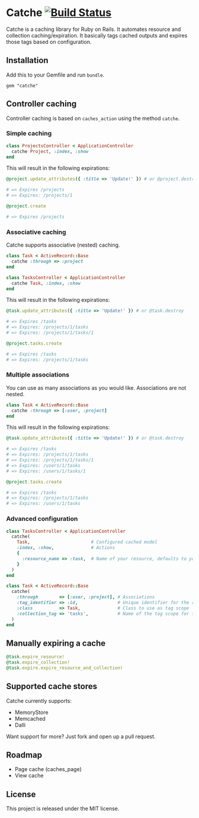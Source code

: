 # Catche [![Build Status](https://secure.travis-ci.org/Arjeno/catche.png?branch=master)](http://travis-ci.org/Arjeno/catche)

Catche is a caching library for Ruby on Rails. It automates resource and collection caching/expiration. It basically tags cached outputs and expires those tags based on configuration.

## Installation

Add this to your Gemfile and run `bundle`.
```
gem "catche"
```

## Controller caching

Controller caching is based on `caches_action` using the method `catche`.

### Simple caching

```ruby
class ProjectsController < ApplicationController
  catche Project, :index, :show
end
```

This will result in the following expirations:

```ruby
@project.update_attributes({ :title => 'Update!' }) # or @project.destroy

# => Expires /projects
# => Expires: /projects/1
```

```ruby
@project.create

# => Expires /projects
```

### Associative caching

Catche supports associative (nested) caching.

```ruby
class Task < ActiveRecord::Base
  catche :through => :project
end
```

```ruby
class TasksController < ApplicationController
  catche Task, :index, :show
end
```

This will result in the following expirations:

```ruby
@task.update_attributes({ :title => 'Update!' }) # or @task.destroy

# => Expires /tasks
# => Expires: /projects/1/tasks
# => Expires: /projects/1/tasks/1
```

```ruby
@project.tasks.create

# => Expires /tasks
# => Expires: /projects/1/tasks
```

### Multiple associations

You can use as many associations as you would like. Associations are not nested.

```ruby
class Task < ActiveRecord::Base
  catche :through => [:user, :project]
end
```

This will result in the following expirations:

```ruby
@task.update_attributes({ :title => 'Update!' }) # or @task.destroy

# => Expires /tasks
# => Expires: /projects/1/tasks
# => Expires: /projects/1/tasks/1
# => Expires: /users/1/tasks
# => Expires: /users/1/tasks/1
```

```ruby
@project.tasks.create

# => Expires /tasks
# => Expires: /projects/1/tasks
# => Expires: /users/1/tasks
```

### Advanced configuration

```ruby
class TasksController < ApplicationController
  catche(
    Task,                       # Configured cached model
    :index, :show,              # Actions
    {
      :resource_name => :task,  # Name of your resource, defaults to your model name
    }
  )
end
```

```ruby
class Task < ActiveRecord::Base
  catche(
    :through        => [:user, :project], # Associations
    :tag_identifier => :id,               # Unique identifier for the resource
    :class          => Task,              # Class to use as tag scope
    :collection_tag => 'tasks',           # Name of the tag scope for this model,
  )
end
```

## Manually expiring a cache

```ruby
@task.expire_resource!
@task.expire_collection!
@task.expire.expire_resource_and_collection!
```

## Supported cache stores

Catche currently supports:

* MemoryStore
* Memcached
* Dalli

Want support for more? Just fork and open up a pull request.

## Roadmap

* Page cache (caches_page)
* View cache

## License

This project is released under the MIT license.